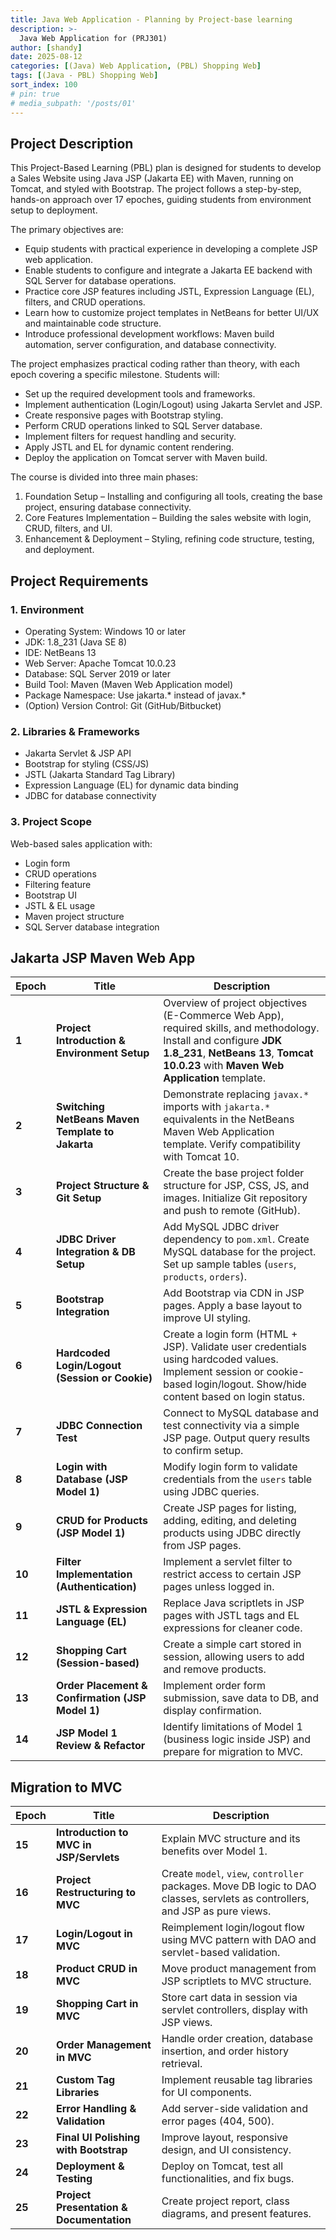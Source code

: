 ```yaml
---
title: Java Web Application - Planning by Project-base learning
description: >-
  Java Web Application for (PRJ301)
author: [shandy]
date: 2025-08-12
categories: [(Java) Web Application, (PBL) Shopping Web]
tags: [(Java - PBL) Shopping Web]
sort_index: 100
# pin: true
# media_subpath: '/posts/01'
---
```

## Project Description
This Project-Based Learning (PBL) plan is designed for students to develop a Sales Website using Java JSP (Jakarta EE) with Maven, running on Tomcat, and styled with Bootstrap. The project follows a step-by-step, hands-on approach over 17 epoches, guiding students from environment setup to deployment.

The primary objectives are:
- Equip students with practical experience in developing a complete JSP web application.
- Enable students to configure and integrate a Jakarta EE backend with SQL Server for database operations.
- Practice core JSP features including JSTL, Expression Language (EL), filters, and CRUD operations.
- Learn how to customize project templates in NetBeans for better UI/UX and maintainable code structure.
- Introduce professional development workflows: Maven build automation, server configuration, and database connectivity.

The project emphasizes practical coding rather than theory, with each epoch covering a specific milestone. Students will:
- Set up the required development tools and frameworks.
- Implement authentication (Login/Logout) using Jakarta Servlet and JSP.
- Create responsive pages with Bootstrap styling.
- Perform CRUD operations linked to SQL Server database.
- Implement filters for request handling and security.
- Apply JSTL and EL for dynamic content rendering.
- Deploy the application on Tomcat server with Maven build.

The course is divided into three main phases:
1. Foundation Setup – Installing and configuring all tools, creating the base project, ensuring database connectivity.
2. Core Features Implementation – Building the sales website with login, CRUD, filters, and UI.
3. Enhancement & Deployment – Styling, refining code structure, testing, and deployment.

## Project Requirements
### 1. Environment
- Operating System: Windows 10 or later
- JDK: 1.8_231 (Java SE 8)
- IDE: NetBeans 13
- Web Server: Apache Tomcat 10.0.23
- Database: SQL Server 2019 or later
- Build Tool: Maven (Maven Web Application model)
- Package Namespace: Use jakarta.* instead of javax.*
- (Option) Version Control: Git (GitHub/Bitbucket)

### 2. Libraries & Frameworks
- Jakarta Servlet & JSP API
- Bootstrap for styling (CSS/JS)
- JSTL (Jakarta Standard Tag Library)
- Expression Language (EL) for dynamic data binding
- JDBC for database connectivity

### 3. Project Scope

Web-based sales application with:
- Login form
- CRUD operations
- Filtering feature
- Bootstrap UI
- JSTL & EL usage
- Maven project structure
- SQL Server database integration

## Jakarta JSP Maven Web App

| Epoch  | Title                                            | Description                                                                                                                                                                                                 |
| ------ | ------------------------------------------------ | ----------------------------------------------------------------------------------------------------------------------------------------------------------------------------------------------------------- |
| **1**  | **Project Introduction & Environment Setup**     | Overview of project objectives (E-Commerce Web App), required skills, and methodology. Install and configure **JDK 1.8\_231**, **NetBeans 13**, **Tomcat 10.0.23** with **Maven Web Application** template. |
| **2**  | **Switching NetBeans Maven Template to Jakarta** | Demonstrate replacing `javax.*` imports with `jakarta.*` equivalents in the NetBeans Maven Web Application template. Verify compatibility with Tomcat 10.                                                   |
| **3**  | **Project Structure & Git Setup**                | Create the base project folder structure for JSP, CSS, JS, and images. Initialize Git repository and push to remote (GitHub).                                                                               |
| **4**  | **JDBC Driver Integration & DB Setup**           | Add MySQL JDBC driver dependency to `pom.xml`. Create MySQL database for the project. Set up sample tables (`users`, `products`, `orders`).                                                                 |
| **5**  | **Bootstrap Integration**                        | Add Bootstrap via CDN in JSP pages. Apply a base layout to improve UI styling.                                                                                                                              |
| **6**  | **Hardcoded Login/Logout (Session or Cookie)**   | Create a login form (HTML + JSP). Validate user credentials using hardcoded values. Implement session or cookie-based login/logout. Show/hide content based on login status.                                |
| **7**  | **JDBC Connection Test**                         | Connect to MySQL database and test connectivity via a simple JSP page. Output query results to confirm setup.                                                                                               |
| **8**  | **Login with Database (JSP Model 1)**            | Modify login form to validate credentials from the `users` table using JDBC queries.                                                                                                                        |
| **9**  | **CRUD for Products (JSP Model 1)**              | Create JSP pages for listing, adding, editing, and deleting products using JDBC directly from JSP pages.                                                                                                    |
| **10** | **Filter Implementation (Authentication)**       | Implement a servlet filter to restrict access to certain JSP pages unless logged in.                                                                                                                        |
| **11** | **JSTL & Expression Language (EL)**              | Replace Java scriptlets in JSP pages with JSTL tags and EL expressions for cleaner code.                                                                                                                    |
| **12** | **Shopping Cart (Session-based)**                | Create a simple cart stored in session, allowing users to add and remove products.                                                                                                                          |
| **13** | **Order Placement & Confirmation (JSP Model 1)** | Implement order form submission, save data to DB, and display confirmation.                                                                                                                                 |
| **14** | **JSP Model 1 Review & Refactor**                | Identify limitations of Model 1 (business logic inside JSP) and prepare for migration to MVC.                                                                                                               |

## Migration to MVC

| Epoch  | Title                                    | Description                                                                                                                  |
| ------ | ---------------------------------------- | ---------------------------------------------------------------------------------------------------------------------------- |
| **15** | **Introduction to MVC in JSP/Servlets**  | Explain MVC structure and its benefits over Model 1.                                                                         |
| **16** | **Project Restructuring to MVC**         | Create `model`, `view`, `controller` packages. Move DB logic to DAO classes, servlets as controllers, and JSP as pure views. |
| **17** | **Login/Logout in MVC**                  | Reimplement login/logout flow using MVC pattern with DAO and servlet-based validation.                                       |
| **18** | **Product CRUD in MVC**                  | Move product management from JSP scriptlets to MVC structure.                                                                |
| **19** | **Shopping Cart in MVC**                 | Store cart data in session via servlet controllers, display with JSP views.                                                  |
| **20** | **Order Management in MVC**              | Handle order creation, database insertion, and order history retrieval.                                                      |
| **21** | **Custom Tag Libraries**                 | Implement reusable tag libraries for UI components.                                                                          |
| **22** | **Error Handling & Validation**          | Add server-side validation and error pages (404, 500).                                                                       |
| **23** | **Final UI Polishing with Bootstrap**    | Improve layout, responsive design, and UI consistency.                                                                       |
| **24** | **Deployment & Testing**                 | Deploy on Tomcat, test all functionalities, and fix bugs.                                                                    |
| **25** | **Project Presentation & Documentation** | Create project report, class diagrams, and present features.                                                                 |
